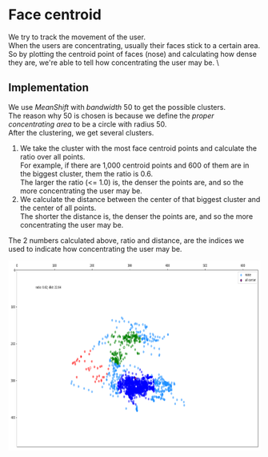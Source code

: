 # Face centroid

We try to track the movement of the user. \
When the users are concentrating, usually their faces stick to a certain area. \
So by plotting the centroid point of faces (nose) and calculating how dense they are, we're able to tell how concentrating the user may be. \

## Implementation

We use *MeanShift* with *bandwidth* 50 to get the possible clusters. \
The reason why 50 is chosen is because we define the *proper concentrating area* to be a circle with radius 50. \
After the clustering, we get several clusters.

1. We take the cluster with the most face centroid points and calculate the ratio over all points. \
For example, if there are 1,000 centroid points and 600 of them are in the biggest cluster, them the ratio is 0.6. \
The larger the ratio (<= 1.0) is, the denser the points are, and so the more concentrating the user may be.
2. We calculate the distance between the center of that biggest cluster and the center of all points. \
The shorter the distance is, the denser the points are, and so the more concentrating the user may be.

The 2 numbers calculated above, ratio and distance, are the indices we used to indicate how concentrating the user may be.

<img src="./concentration-with-face-centroid.png" alt="clusters and centers" width="750" height="380">
